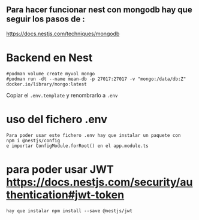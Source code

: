 ## Para hacer funcionar nest con mongodb hay que seguir los pasos de :
https://docs.nestjs.com/techniques/mongodb

# Backend en Nest

```
#podman volume create myvol mongo
#podman run -dt --name mean-db -p 27017:27017 -v "mongo:/data/db:Z" docker.io/library/mongo:latest
```

Copiar el ```.env.template``` y renombrarlo a ```.env```

# uso del fichero .env

```
Para poder usar este fichero .env hay que instalar un paquete con 
npm i @nestjs/config
e importar ConfigModule.forRoot() en el app.module.ts
```

# para poder usar JWT https://docs.nestjs.com/security/authentication#jwt-token

```
hay que instalar npm install --save @nestjs/jwt

```